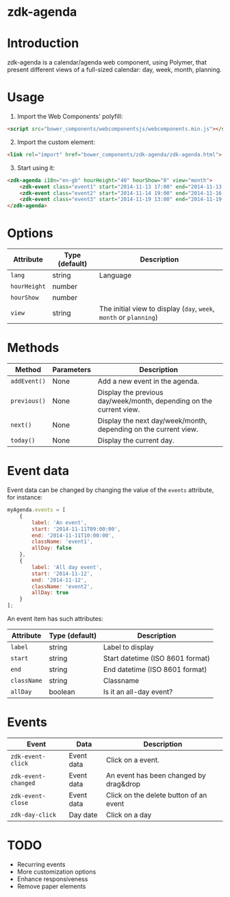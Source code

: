 zdk-agenda
==========

# Introduction

zdk-agenda is a calendar/agenda web component, using Polymer, that present different views of a full-sized calendar: day, week, month, planning.

# Usage

1. Import the Web Components' polyfill:

```html
<script src="bower_components/webcomponentsjs/webcomponents.min.js"></script>
```

2. Import the custom element:

```html
<link rel="import" href="bower_components/zdk-agenda/zdk-agenda.html">
```

3. Start using it:

```html
<zdk-agenda i18n="en-gb" hourHeight="40" hourShow="8" view="month">
	<zdk-event class="event1" start="2014-11-13 17:00" end="2014-11-13 18:00" label="Meeting"></zdk-event>
	<zdk-event class="event2" start="2014-11-14 19:00" end="2014-11-16 23:00" label="Week end"></zdk-event>
	<zdk-event class="event3" start="2014-11-19 13:00" end="2014-11-19 14:35" label="Another meeting"></zdk-event>
</zdk-agenda>
```

# Options

| Attribute     | Type (default) | Description                 |
| ------------- | -------------- | --------------------------- |
| `lang`        | string         | Language                    |
| `hourHeight`  | number         |                             |
| `hourShow`    | number         |                             |
| `view`        | string         | The initial view to display (`day`, `week`, `month` or `planning`) |

# Methods

| Method        | Parameters    | Description   |
| ------------- | ------------- | ------------- |
| `addEvent()`  | None          | Add a new event in the agenda. |
| `previous()`  | None          | Display the previous day/week/month, depending on the current view. |
| `next()`      | None          | Display the next day/week/month, depending on the current view. |
| `today()`     | None          | Display the current day. |

# Event data

Event data can be changed by changing the value of the `events` attribute, for instance:

```javascript
myAgenda.events = [
    {
        label: 'An event',
        start: '2014-11-11T09:00:00',
        end: '2014-11-11T10:00:00',
        className: 'event1',
        allDay: false
    },
    {
        label: 'All day event',
        start: '2014-11-12',
        end: '2014-11-12',
        className: 'event2',
        allDay: true
    }
];
```

An event item has such attributes:

| Attribute     | Type (default) | Description                      |
| ------------- | -------------- | -------------------------------- |
| `label`       | string         | Label to display                 |
| `start`       | string         | Start datetime (ISO 8601 format) |
| `end`         | string         | End datetime (ISO 8601 format)   |
| `className`   | string         | Classname                        |
| `allDay`      | boolean        | Is it an all-day event?          |

# Events

| Event               | Data          | Description       |
| ------------------- | ------------- | -------------     |
| `zdk-event-click`   | Event data    | Click on a event. |
| `zdk-event-changed` | Event data    | An event has been changed by drag&drop |
| `zdk-event-close`   | Event data    | Click on the delete button of an event |
| `zdk-day-click`     | Day date      | Click on a day    |

# TODO

* Recurring events
* More customization options
* Enhance responsiveness
* Remove paper elements